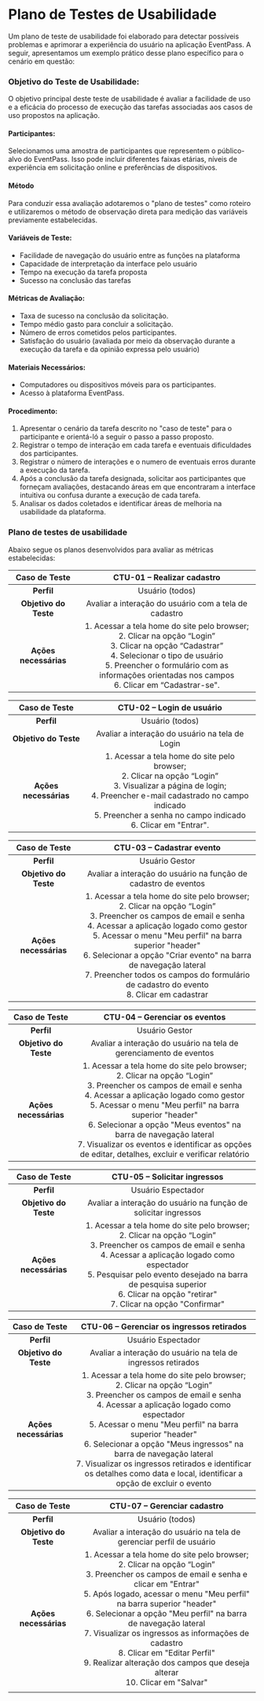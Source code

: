 # Plano de Testes de Usabilidade

Um plano de teste de usabilidade foi elaborado para detectar possíveis problemas e aprimorar a experiência do usuário na aplicação EventPass. A seguir, apresentamos um exemplo prático desse plano específico para o cenário em questão:

### Objetivo do Teste de Usabilidade:

O objetivo principal deste teste de usabilidade é avaliar a facilidade de uso e a eficácia do processo de execução das tarefas associadas aos casos de uso propostos na aplicação.

#### Participantes:

Selecionamos uma amostra de participantes que representem o público-alvo do EventPass. Isso pode incluir diferentes faixas etárias, níveis de experiência em solicitação online e preferências de dispositivos.

#### Método

Para conduzir essa avaliação adotaremos o "plano de testes" como roteiro e utilizaremos o método de observação direta para medição das variáveis previamente estabelecidas.

#### Variáveis de Teste:

- Facilidade de navegação do usuário entre as funções na plataforma
- Capacidade de interpretação da interface pelo usuário
- Tempo na execução da tarefa proposta
- Sucesso na conclusão das tarefas

#### Métricas de Avaliação:

- Taxa de sucesso na conclusão da solicitação.
- Tempo médio gasto para concluir a solicitação.
- Número de erros cometidos pelos participantes.
- Satisfação do usuário (avaliada por meio da observação durante a execução da tarefa e da opinião expressa pelo usuário)

#### Materiais Necessários:

- Computadores ou dispositivos móveis para os participantes.
- Acesso à plataforma EventPass.

#### Procedimento:

1. Apresentar o cenário da tarefa descrito no "caso de teste" para o participante e orientá-ló a seguir o passo a passo proposto.
2. Registrar o tempo de interação em cada tarefa e eventuais dificuldades dos participantes.
3. Registrar o número de interações e o numero de eventuais erros durante a execução da tarefa.
4. Após a conclusão da tarefa designada, solicitar aos participantes que forneçam avaliações, destacando áreas em que encontraram a interface intuitiva ou confusa durante a execução de cada tarefa.
5. Analisar os dados coletados e identificar áreas de melhoria na usabilidade da plataforma.

### Plano de testes de usabilidade

Abaixo segue os planos desenvolvidos para avaliar as métricas estabelecidas:

|   **Caso de Teste**   |                                                                                                              **CTU-01 – Realizar cadastro**                                                                                                              |
| :-------------------: | :------------------------------------------------------------------------------------------------------------------------------------------------------------------------------------------------------------------------------------------------------: |
|      **Perfil**       |                                                                                                                     Usuário (todos)                                                                                                                      |
| **Objetivo do Teste** |                                                                                                  Avaliar a interação do usuário com a tela de cadastro                                                                                                   |
| **Ações necessárias** | 1. Acessar a tela home do site pelo browser;<br> 2. Clicar na opção “Login”<br>3. Clicar na opção “Cadastrar”<br> 4. Selecionar o tipo de usuário<br> 5. Preencher o formulário com as informações orientadas nos campos<br>6. Clicar em “Cadastrar-se". |

|   **Caso de Teste**   |                                                                                                      **CTU-02 – Login de usuário**                                                                                                      |
| :-------------------: | :-------------------------------------------------------------------------------------------------------------------------------------------------------------------------------------------------------------------------------------: |
|      **Perfil**       |                                                                                                             Usuário (todos)                                                                                                             |
| **Objetivo do Teste** |                                                                                             Avaliar a interação do usuário na tela de Login                                                                                             |
| **Ações necessárias** | 1. Acessar a tela home do site pelo browser;<br> 2. Clicar na opção “Login”<br>3. Visualizar a página de login;<br>4. Preencher e-mail cadastrado no campo indicado<br>5. Preencher a senha no campo indicado<br>6. Clicar em "Entrar". |

|   **Caso de Teste**   |                                                                                                                                                                                          **CTU-03 – Cadastrar evento**                                                                                                                                                                                          |
| :-------------------: | :-------------------------------------------------------------------------------------------------------------------------------------------------------------------------------------------------------------------------------------------------------------------------------------------------------------------------------------------------------------------------------------------------------------: |
|      **Perfil**       |                                                                                                                                                                                                 Usuário Gestor                                                                                                                                                                                                  |
| **Objetivo do Teste** |                                                                                                                                                                         Avaliar a interação do usuário na função de cadastro de eventos                                                                                                                                                                         |
| **Ações necessárias** | 1. Acessar a tela home do site pelo browser;<br> 2. Clicar na opção “Login”<br>3. Preencher os campos de email e senha <br> 4. Acessar a aplicação logado como gestor <br>5. Acessar o menu "Meu perfil" na barra superior "header" <br>6. Selecionar a opção "Criar evento" na barra de navegação lateral <br>7. Preencher todos os campos do formulário de cadastro do evento <br>8. Clicar em cadastrar <br> |

|   **Caso de Teste**   |                                                                                                                                                                                            **CTU-04 – Gerenciar os eventos**                                                                                                                                                                                            |
| :-------------------: | :---------------------------------------------------------------------------------------------------------------------------------------------------------------------------------------------------------------------------------------------------------------------------------------------------------------------------------------------------------------------------------------------------------------------: |
|      **Perfil**       |                                                                                                                                                                                                     Usuário Gestor                                                                                                                                                                                                      |
| **Objetivo do Teste** |                                                                                                                                                                           Avaliar a interação do usuário na tela de gerenciamento de eventos                                                                                                                                                                            |
| **Ações necessárias** | 1. Acessar a tela home do site pelo browser;<br> 2. Clicar na opção “Login”<br>3. Preencher os campos de email e senha <br> 4. Acessar a aplicação logado como gestor <br>5. Acessar o menu "Meu perfil" na barra superior "header" <br>6. Selecionar a opção "Meus eventos" na barra de navegação lateral <br>7. Visualizar os eventos e identificar as opções de editar, detalhes, excluir e verificar relatório <br> |

|   **Caso de Teste**   |                                                                                                                                          **CTU-05 – Solicitar ingressos**                                                                                                                                           |
| :-------------------: | :-----------------------------------------------------------------------------------------------------------------------------------------------------------------------------------------------------------------------------------------------------------------------------------------------------------------: |
|      **Perfil**       |                                                                                                                                                 Usuário Espectador                                                                                                                                                  |
| **Objetivo do Teste** |                                                                                                                           Avaliar a interação do usuário na função de solicitar ingressos                                                                                                                           |
| **Ações necessárias** | 1. Acessar a tela home do site pelo browser;<br> 2. Clicar na opção “Login”<br>3. Preencher os campos de email e senha <br> 4. Acessar a aplicação logado como espectador <br>5. Pesquisar pelo evento desejado na barra de pesquisa superior<br>6. Clicar na opção "retirar"<br>7. Clicar na opção "Confirmar"<br> |

|   **Caso de Teste**   |                                                                                                                                                                                                   **CTU-06 – Gerenciar os ingressos retirados**                                                                                                                                                                                                    |
| :-------------------: | :------------------------------------------------------------------------------------------------------------------------------------------------------------------------------------------------------------------------------------------------------------------------------------------------------------------------------------------------------------------------------------------------------------------------------------------------: |
|      **Perfil**       |                                                                                                                                                                                                                 Usuário Espectador                                                                                                                                                                                                                 |
| **Objetivo do Teste** |                                                                                                                                                                                           Avaliar a interação do usuário na tela de ingressos retirados                                                                                                                                                                                            |
| **Ações necessárias** | 1. Acessar a tela home do site pelo browser;<br> 2. Clicar na opção “Login”<br>3. Preencher os campos de email e senha <br> 4. Acessar a aplicação logado como espectador <br>5. Acessar o menu "Meu perfil" na barra superior "header" <br>6. Selecionar a opção "Meus ingressos" na barra de navegação lateral <br>7. Visualizar os ingressos retirados e identificar os detalhes como data e local, identificar a opção de excluir o evento<br> |

|   **Caso de Teste**   |                                                                                                                                                                                                                      **CTU-07 – Gerenciar cadastro**                                                                                                                                                                                                                      |
| :-------------------: | :-----------------------------------------------------------------------------------------------------------------------------------------------------------------------------------------------------------------------------------------------------------------------------------------------------------------------------------------------------------------------------------------------------------------------------------------------------------------------: |
|      **Perfil**       |                                                                                                                                                                                                                              Usuário (todos)                                                                                                                                                                                                                              |
| **Objetivo do Teste** |                                                                                                                                                                                                   Avaliar a interação do usuário na tela de gerenciar perfil de usuário                                                                                                                                                                                                   |
| **Ações necessárias** | 1. Acessar a tela home do site pelo browser;<br> 2. Clicar na opção “Login”<br>3. Preencher os campos de email e senha e clicar em "Entrar" <br> 5. Após logado, acessar o menu "Meu perfil" na barra superior "header" <br>6. Selecionar a opção "Meu perfil" na barra de navegação lateral <br>7. Visualizar os ingressos as informações de cadastro<br> 8. Clicar em "Editar Perfil"<br> 9. Realizar alteração dos campos que deseja alterar<br>10. Clicar em "Salvar" |
|                       |

